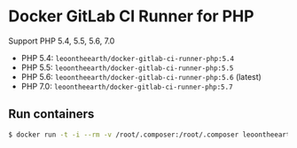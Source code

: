 Docker GitLab CI Runner for PHP
===============================

Support PHP 5.4, 5.5, 5.6, 7.0

- PHP 5.4: `leoontheearth/docker-gitlab-ci-runner-php:5.4`
- PHP 5.5: `leoontheearth/docker-gitlab-ci-runner-php:5.5`
- PHP 5.6: `leoontheearth/docker-gitlab-ci-runner-php:5.6` (latest)
- PHP 7.0: `leoontheearth/docker-gitlab-ci-runner-php:5.7`

## Run containers

```bash
$ docker run -t -i --rm -v /root/.composer:/root/.composer leoontheearth/docker-gitlab-ci-runner-php bash
```
